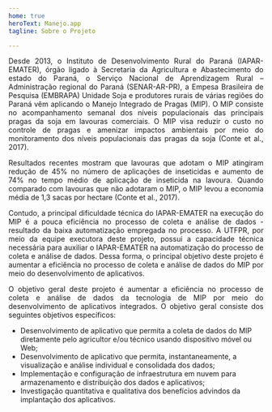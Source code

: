```yaml
---
home: true
heroText: Manejo.app
tagline: Sobre o Projeto

---
```

<p align="justify">
Desde 2013, o Instituto de Desenvolvimento Rural do Paraná (IAPAR-EMATER), órgão ligado à Secretaria da Agricultura e Abastecimento do estado do Paraná, o Serviço Nacional de Aprendizagem Rural – Administração regional do Paraná (SENAR-AR-PR), a Empesa Brasileira de Pesquisa (EMBRAPA) Unidade Soja e produtores rurais de várias regiões do Paraná vêm aplicando o Manejo Integrado de Pragas (MIP). O MIP consiste no acompanhamento semanal dos níveis populacionais das principais pragas da soja em lavouras comerciais. O MIP visa reduzir o custo no controle de pragas e amenizar impactos ambientais por meio do monitoramento dos níveis populacionais das pragas da soja (Conte et al., 2017).
</p>
<p align="justify">
Resultados recentes mostram que lavouras que adotam o MIP atingiram redução de 45% no número de aplicações de inseticidas e aumento de 74% no tempo médio de aplicação de inseticida na lavoura. Quando comparado com lavouras que não adotaram o MIP, o MIP levou a economia média de 1,3 sacas por hectare (Conte et al., 2017).
</p>
<p align="justify">
Contudo, a principal dificuldade técnica do IAPAR-EMATER na execução do MIP é a pouca eficiência no processo de coleta e análise de dados - resultado da baixa automatização empregada no processo. A UTFPR, por meio da equipe executora deste projeto, possui a capacidade técnica necessária para auxiliar o IAPAR-EMATER na automatização do processo de coleta e análise de dados.
Dessa forma, o principal objetivo deste projeto é aumentar a eficiência no processo de coleta e análise de dados do MIP por meio do desenvolvimento de aplicativos.
</p>
<p align="justify">
O objetivo geral deste projeto é aumentar a eficiência no processo de coleta e análise de dados da tecnologia de MIP por meio do desenvolvimento de aplicativos integrados. O objetivo geral consiste dos seguintes objetivos específicos:
</p>

* Desenvolvimento de aplicativo que permita a coleta de dados do MIP diretamente pelo agricultor e/ou técnico usando dispositivo móvel ou Web;
* Desenvolvimento de aplicativo que permita, instantaneamente, a visualização e análise individual e consolidada dos dados;
* Implementação e configuração de infraestrutura em nuvem para armazenamento e distribuição dos dados e aplicativos;
* Investigação quantitativa e qualitativa dos benefícios advindos da implantação dos aplicativos.